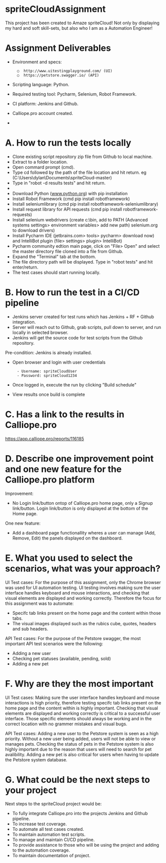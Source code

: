 # spriteCloudAssignment

This project has been created to Amaze spriteCloud!
Not only by displaying my hard and soft skill-sets, but also who I am as a Automation Engineer!

# Assignment Deliverables

- Environment and specs:

        ○  http://www.uitestingplayground.com/ (UI)
        ○  https://petstore.swagger.io/ (API)
- Scripting language: Python.
- Required testing tool: Pycharm, Selenium, Robot Framework.
- CI platform: Jenkins and Github.
- Calliope.pro account created.
-
# A. How to run the tests locally
- Clone existing script repository zip file from Github to local machine.
- Extract to a folder location.
- Open commard prompt (cmd).
- Type cd followed by the path of the file location and hit return. eg (C:\Users\dylan\Documents\spriteCloud-master)
- Type in "robot -d results tests" and hit return.
- 
- Download Python (www.python.org) with pip installation
- Install Robot Framework (cmd pip install robotframework)
- Install seleniumlibrary (cmd pip install robotframework-seleniumlibrary)
- Install request library for API requests (cmd pip install robotframework-requests)
- Install selenium webdrivers (create c:\bin, add to PATH (Advanced systems settings> environment variables> add new path) selenium.org to download drivers)
- Install Pycharm IDE (jetbrains.com> tools> pycharm> download now) and IntelliBot plugin (file> settings> plugin> IntelliBot)
- Pycharm community edtion main page, click on "File> Open" and select the master directory file cloned into a file from Github.
- Expand the "Terminal" tab at the bottom.
- The file directory path will be displayed. Type in "robot tests" and hit enter/return.
- The test cases should start running locally.

# B. How to run the test in a CI/CD pipeline
- Jenkins server created for test runs which has Jenkins + RF + Github integration.
- Server will reach out to Github, grab scripts, pull down to server, and run locally in selected browser.
- Jenkins will get the source code for test scripts from the Github repository.

Pre-condition: Jenkins is already installed.
- Open browser and login with user credentials

        - Username: spriteCloudUser        
        - Password: spriteCloud1234        
- Once logged in, execute the run by clicking "Build schedule"
- View results once build is complete

# C. Has a link to the results in Calliope.pro
https://app.calliope.pro/reports/116185

# D. Describe one improvement point and one new feature for the Calliope.pro platform

Improvement:
- No Login link/button ontop of Calliope.pro home page, only a Signup link/button. Login link/button is only displayed at the bottom of the Home page.

One new feature:
- Add a dashboard page functionallity wheres a user can manage (Add, Remove, Edit) the panels displayed on the dashboard. 

# E. What you used to select the scenarios, what was your approach?
UI Test cases:
For the purpose of this assignment, only the Chrome browser was used for UI automation testing.
UI testing involves making sure the user interface handles keyboard and mouse interactions, and checking that visual elements are displayed and working correctly.
Therefore the focus for this assignment was to automate:
- Specifc tab links present on the home page and the content within those tabs.
- The visual images displayed such as the rubics cube, quotes, headers and sub headers.

API Test cases:
For the purpose of the Petstore swagger, the most important API test scenarios were the following:
- Adding a new user
- Checking pet statuses (available, pending, sold)
- Adding a new pet

# F. Why are they the most important
UI Test cases:
Making sure the user interface handles keyboard and mouse interactions is high priority, therefore testing specifc tab links present on the home page and the content within is highly important.
Checking that visual elements are displayed and working correctly is critical to a successful user interface. Those specific elements should always be working and in the correct location with no grammer mistakes and visual bugs.

API Test cases:
Adding a new user to the Petstore system is seen as a high priority. Without a new user being added, users will not be able to view or manages pets.
Checking the status of pets in the Petstore system is also highly important due to the reason that users will need to search for pet avalibility.
Adding a new pet is also critical for users when having to update the Petstore system database.

# G. What could be the next steps to your project
Next steps to the spriteCloud project would be:
- To fully integrate Calliope.pro into the projects Jenkins and Github pipeline.
- To increase test coverage.
- To automate all test cases created.
- To maintain automation test scripts.
- To manage and maintain CI/CD pipeline.
- To provide assistance to those who will be using the project and adding to the automation coverage.
- To maintain documentation of project.
